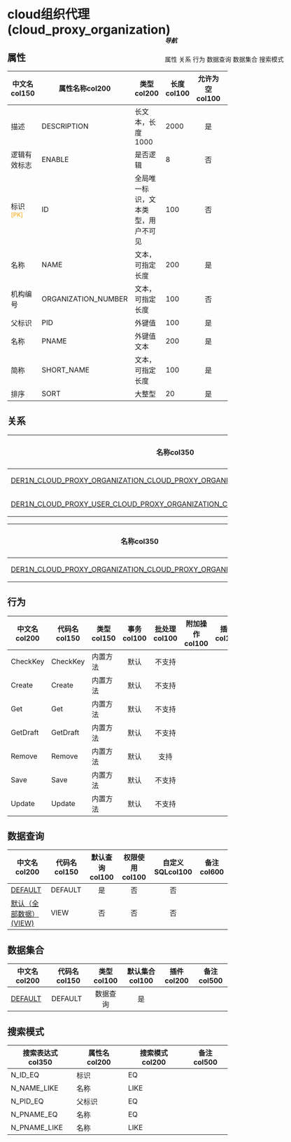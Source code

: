# cloud组织代理(cloud_proxy_organization)  <!-- {docsify-ignore-all} -->


## 属性
|    中文名col150 | 属性名称col200           | 类型col200     | 长度col100    |允许为空col100    |  备注col500  |
| --------   |------------| -----  | -----  | :----: | -------- |
|描述|DESCRIPTION|长文本，长度1000|2000|是||
|逻辑有效标志|ENABLE|是否逻辑|8|否||
|标识<sup class="footnote-symbol"><font color=orange>[PK]</font></sup>|ID|全局唯一标识，文本类型，用户不可见|100|否||
|名称|NAME|文本，可指定长度|200|是||
|机构编号|ORGANIZATION_NUMBER|文本，可指定长度|100|否||
|父标识|PID|外键值|100|是||
|名称|PNAME|外键值文本|200|是||
|简称|SHORT_NAME|文本，可指定长度|100|是||
|排序|SORT|大整型|20|是||


## 关系

<el-row>
<el-tabs v-model="show_der">
<el-tab-pane label="主关系" name="major">

| 名称col350     |   从实体col200 | 关系类型col200     |   备注col500  |
| -------- |---------- |------------|----- |
|[DER1N_CLOUD_PROXY_ORGANIZATION_CLOUD_PROXY_ORGANIZATION_PID](der/DER1N_CLOUD_PROXY_ORGANIZATION_CLOUD_PROXY_ORGANIZATION_PID)|[cloud组织代理(CLOUD_PROXY_ORGANIZATION)](module/cloud_proxy/cloud_proxy_organization)|1:N关系||
|[DER1N_CLOUD_PROXY_USER_CLOUD_PROXY_ORGANIZATION_CLOUD_PROXY_ORGANIZATION_ID](der/DER1N_CLOUD_PROXY_USER_CLOUD_PROXY_ORGANIZATION_CLOUD_PROXY_ORGANIZATION_ID)|[cloud用户代理(CLOUD_PROXY_USER)](module/cloud_proxy/cloud_proxy_user)|1:N关系||


</el-tab-pane>
<el-tab-pane label="从关系" name="minor">

|  名称col350   | 主实体col200   | 关系类型col200   |    备注col500  |
| -------- |---------- |-----------|----- |
|[DER1N_CLOUD_PROXY_ORGANIZATION_CLOUD_PROXY_ORGANIZATION_PID](der/DER1N_CLOUD_PROXY_ORGANIZATION_CLOUD_PROXY_ORGANIZATION_PID)|[cloud组织代理(CLOUD_PROXY_ORGANIZATION)](module/cloud_proxy/cloud_proxy_organization)|1:N关系||

</el-tab-pane>
</el-tabs>
</el-row>

## 行为
| 中文名col200    | 代码名col150    | 类型col150    | 事务col100   | 批处理col100   | 附加操作col100  | 插件col150    |  备注col300  |
| -------- |---------- |----------- |:----:|:----:|---------| ----- | ----- |
|CheckKey|CheckKey|内置方法|默认|不支持||||
|Create|Create|内置方法|默认|不支持||||
|Get|Get|内置方法|默认|不支持||||
|GetDraft|GetDraft|内置方法|默认|不支持||||
|Remove|Remove|内置方法|默认|支持||||
|Save|Save|内置方法|默认|不支持||||
|Update|Update|内置方法|默认|不支持||||

## 数据查询
| 中文名col200    | 代码名col150    | 默认查询col100 | 权限使用col100 | 自定义SQLcol100 |  备注col600|
| --------  | --------   | :----:  |:----:  | :----:  |----- |
|[DEFAULT](module/cloud_proxy/cloud_proxy_organization/query/Default)|DEFAULT|是|否 |否 ||
|[默认（全部数据）(VIEW)](module/cloud_proxy/cloud_proxy_organization/query/View)|VIEW|否|否 |否 ||

## 数据集合
| 中文名col200  | 代码名col150  | 类型col100 | 默认集合col100 |   插件col200|   备注col500|
| --------  | --------   | :----:   | :----:   | ----- |----- |
|[DEFAULT](module/cloud_proxy/cloud_proxy_organization/dataset/Default)|DEFAULT|数据查询|是|||

## 搜索模式
|   搜索表达式col350   |    属性名col200    |    搜索模式col200        |备注col500  |
| -------- |------------|------------|------|
|N_ID_EQ|标识|EQ||
|N_NAME_LIKE|名称|LIKE||
|N_PID_EQ|父标识|EQ||
|N_PNAME_EQ|名称|EQ||
|N_PNAME_LIKE|名称|LIKE||

<div style="display: block; overflow: hidden; position: fixed; top: 140px; right: 100px;">

##### 导航
<el-anchor >
<el-anchor-link :href="`#/module/cloud_proxy/cloud_proxy_organization?id=属性`">
  属性
</el-anchor-link>
<el-anchor-link :href="`#/module/cloud_proxy/cloud_proxy_organization?id=关系`">
  关系
</el-anchor-link>
<el-anchor-link :href="`#/module/cloud_proxy/cloud_proxy_organization?id=行为`">
  行为
</el-anchor-link>
<el-anchor-link :href="`#/module/cloud_proxy/cloud_proxy_organization?id=数据查询`">
  数据查询
</el-anchor-link>
<el-anchor-link :href="`#/module/cloud_proxy/cloud_proxy_organization?id=数据集合`">
  数据集合
</el-anchor-link>
<el-anchor-link :href="`#/module/cloud_proxy/cloud_proxy_organization?id=搜索模式`">
  搜索模式
</el-anchor-link>
</el-anchor>
</div>

<script>
 const { createApp } = Vue
  createApp({
    data() {
      return {
show_der:'major',


      }
    },
    methods: {
    }
  }).use(ElementPlus).mount('#app')
</script>
